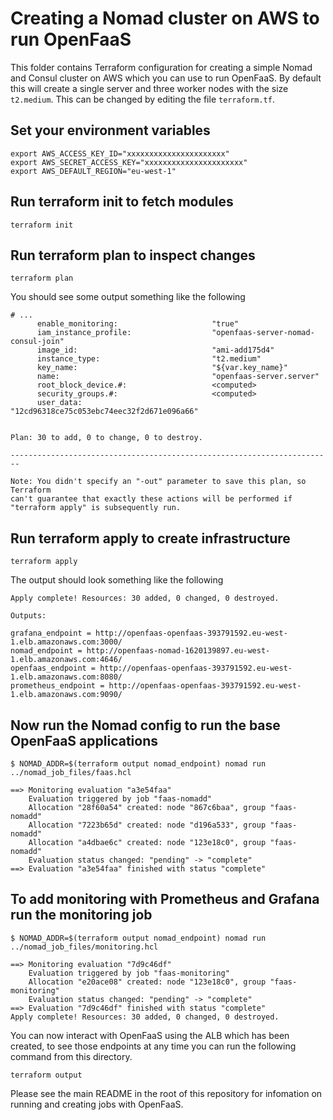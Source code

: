 # Creating a Nomad cluster on AWS to run OpenFaaS
This folder contains Terraform configuration for creating a simple Nomad and Consul cluster on AWS which you can use to run OpenFaaS.  By default this will create a single server and three worker nodes with the size `t2.medium`.  This can be changed by editing the file `terraform.tf`.

## Set your environment variables
```
export AWS_ACCESS_KEY_ID="xxxxxxxxxxxxxxxxxxxxxx"
export AWS_SECRET_ACCESS_KEY="xxxxxxxxxxxxxxxxxxxxxx"
export AWS_DEFAULT_REGION="eu-west-1"
```

## Run terraform init to fetch modules
```
terraform init
```

## Run terraform plan to inspect changes
```
terraform plan
```

You
should see some output something like the following
```
# ...
      enable_monitoring:                     "true"
      iam_instance_profile:                  "openfaas-server-nomad-consul-join"
      image_id:                              "ami-add175d4"
      instance_type:                         "t2.medium"
      key_name:                              "${var.key_name}"
      name:                                  "openfaas-server.server"
      root_block_device.#:                   <computed>
      security_groups.#:                     <computed>
      user_data:                             "12cd96318ce75c053ebc74eec32f2d671e096a66"


Plan: 30 to add, 0 to change, 0 to destroy.

------------------------------------------------------------------------

Note: You didn't specify an "-out" parameter to save this plan, so Terraform
can't guarantee that exactly these actions will be performed if
"terraform apply" is subsequently run.
```

## Run terraform apply to create infrastructure
```
terraform apply
```

The output should look something like the following
```
Apply complete! Resources: 30 added, 0 changed, 0 destroyed.

Outputs:

grafana_endpoint = http://openfaas-openfaas-393791592.eu-west-1.elb.amazonaws.com:3000/
nomad_endpoint = http://openfaas-nomad-1620139897.eu-west-1.elb.amazonaws.com:4646/
openfaas_endpoint = http://openfaas-openfaas-393791592.eu-west-1.elb.amazonaws.com:8080/
prometheus_endpoint = http://openfaas-openfaas-393791592.eu-west-1.elb.amazonaws.com:9090/
```

## Now run the Nomad config to run the base OpenFaaS applications
```
$ NOMAD_ADDR=$(terraform output nomad_endpoint) nomad run ../nomad_job_files/faas.hcl

==> Monitoring evaluation "a3e54faa"
    Evaluation triggered by job "faas-nomadd"
    Allocation "28f60a54" created: node "867c6baa", group "faas-nomadd"
    Allocation "7223b65d" created: node "d196a533", group "faas-nomadd"
    Allocation "a4dbae6c" created: node "123e18c0", group "faas-nomadd"
    Evaluation status changed: "pending" -> "complete"
==> Evaluation "a3e54faa" finished with status "complete"
```

## To add monitoring with Prometheus and Grafana run the monitoring job
```
$ NOMAD_ADDR=$(terraform output nomad_endpoint) nomad run ../nomad_job_files/monitoring.hcl

==> Monitoring evaluation "7d9c46df"
    Evaluation triggered by job "faas-monitoring"
    Allocation "e20ace08" created: node "123e18c0", group "faas-monitoring"
    Evaluation status changed: "pending" -> "complete"
==> Evaluation "7d9c46df" finished with status "complete"
Apply complete! Resources: 30 added, 0 changed, 0 destroyed.
```

You can now interact with OpenFaaS using the ALB which has been created, to see those endpoints at any time you can run the following command from this directory.
```
terraform output
```

Please see the main README in the root of this repository for infomation on running and creating jobs with OpenFaaS.
